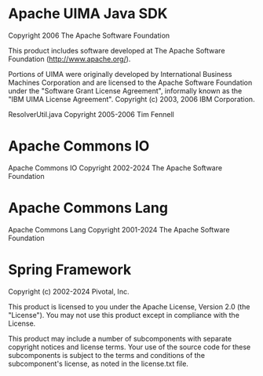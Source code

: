 # Apache UIMA Java SDK

Copyright 2006 The Apache Software Foundation

This product includes software developed at
The Apache Software Foundation (http://www.apache.org/).

Portions of UIMA were originally developed by
International Business Machines Corporation and are
licensed to the Apache Software Foundation under the
"Software Grant License Agreement", informally known as the 
"IBM UIMA License Agreement".
Copyright (c) 2003, 2006 IBM Corporation.

ResolverUtil.java Copyright 2005-2006 Tim Fennell

# Apache Commons IO

Apache Commons IO
Copyright 2002-2024 The Apache Software Foundation

# Apache Commons Lang

Apache Commons Lang
Copyright 2001-2024 The Apache Software Foundation

# Spring Framework

Copyright (c) 2002-2024 Pivotal, Inc.

This product is licensed to you under the Apache License, Version 2.0
(the "License"). You may not use this product except in compliance with
the License.

This product may include a number of subcomponents with separate
copyright notices and license terms. Your use of the source code for
these subcomponents is subject to the terms and conditions of the
subcomponent's license, as noted in the license.txt file.

